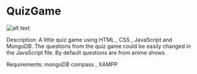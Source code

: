 # QuizGame
![alt text](https://animeeverything.online/wp-content/uploads/2020/01/guess_the_anime_quiz.jpg)

Description: A little quiz game using HTML , CSS , JavaScript and MongoDB. 
The questions from the quiz  game could be easily changed in the JavaScript file. 
By default questions are from anime shows

Requirements: mongoDB compass , XAMPP
